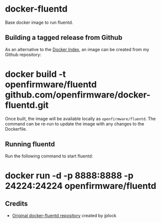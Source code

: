 # docker-fluentd

Base docker image to run fluentd.

## Building a tagged release from Github

As an alternative to the [Docker Index](https://index.docker.io/), an image can be created from my Github repository:

  # docker build -t openfirmware/fluentd github.com/openfirmware/docker-fluentd.git

Once built, the image will be available locally as `openfirmware/fluentd`. The command can be re-run to update the image with any changes to the Dockerfile.

## Running fluentd

Run the following command to start fluentd:

  # docker run -d -p 8888:8888 -p 24224:24224 openfirmware/fluentd

## Credits

* [Original docker-fluentd repository](https://github.com/jplock/docker-fluentd) created by jplock

